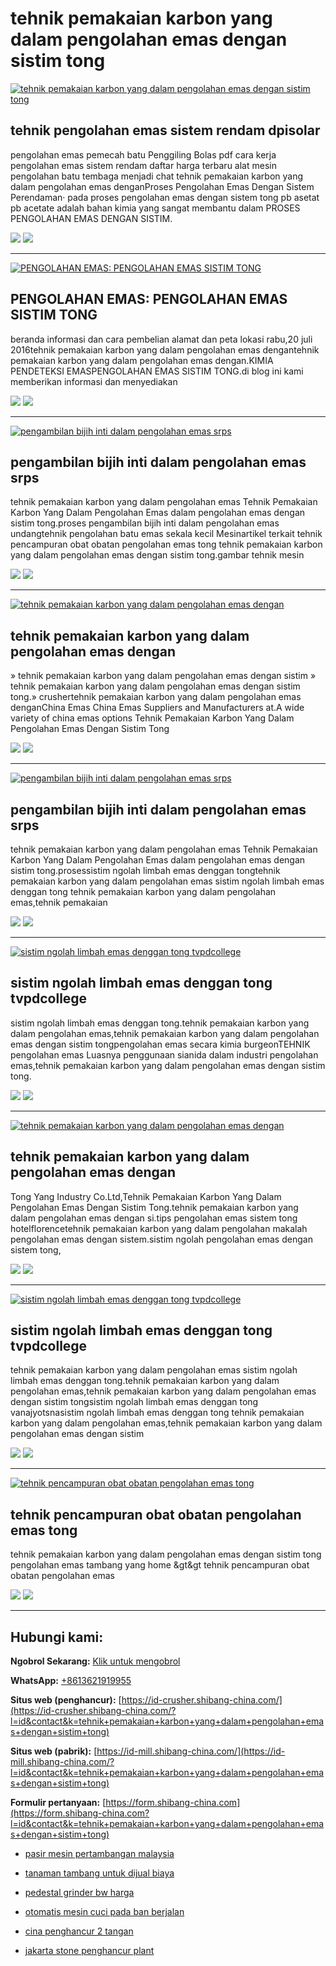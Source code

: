# tehnik pemakaian karbon yang dalam pengolahan emas dengan sistim tong

<a href="https://swt.shibang-china.com/?l=id&img&k=tehnik+pemakaian+karbon+yang+dalam+pengolahan+emas+dengan+sistim+tong" target="_blank">![tehnik pemakaian karbon yang dalam pengolahan emas dengan sistim tong](http://static.shibang-china.com/all-800x300/1187.jpg)</a>

## tehnik pengolahan emas sistem rendam dpisolar
pengolahan emas pemecah batu Penggiling Bolas pdf cara kerja pengolahan emas sistem rendam daftar harga terbaru alat mesin pengolahan batu tembaga menjadi chat tehnik pemakaian karbon yang dalam pengolahan emas denganProses Pengolahan Emas Dengan Sistem Perendaman· pada proses pengolahan emas dengan sistem tong pb asetat pb acetate adalah bahan kimia yang sangat membantu dalam PROSES PENGOLAHAN EMAS DENGAN SISTIM.


<a href="https://whatsapp.shibangsoft.com/WhatsApp.php" target="_blank" title="WhatsApp">![](http://static.shibang-china.com/icon/whatsapp.png)</a> <a href="https://swt.shibang-china.com/?l=id&icon&k=tehnik+pemakaian+karbon+yang+dalam+pengolahan+emas+dengan+sistim+tong" target="_blank">![](http://static.shibang-china.com/icon/chat-id.png)</a>

---

<a href="https://swt.shibang-china.com/?l=id&img&k=tehnik+pemakaian+karbon+yang+dalam+pengolahan+emas+dengan+sistim+tong" target="_blank">![PENGOLAHAN EMAS: PENGOLAHAN EMAS SISTIM TONG](http://static.shibang-china.com/all-800x300/364.jpg)</a>

## PENGOLAHAN EMAS: PENGOLAHAN EMAS SISTIM TONG
beranda informasi dan cara pembelian alamat dan peta lokasi rabu,20 juli 2016tehnik pemakaian karbon yang dalam pengolahan emas dengantehnik pemakaian karbon yang dalam pengolahan emas dengan.KIMIA PENDETEKSI EMASPENGOLAHAN EMAS SISTIM TONG.di blog ini kami memberikan informasi dan menyediakan


<a href="https://whatsapp.shibangsoft.com/WhatsApp.php" target="_blank" title="WhatsApp">![](http://static.shibang-china.com/icon/whatsapp.png)</a> <a href="https://swt.shibang-china.com/?l=id&icon&k=tehnik+pemakaian+karbon+yang+dalam+pengolahan+emas+dengan+sistim+tong" target="_blank">![](http://static.shibang-china.com/icon/chat-id.png)</a>

---

<a href="https://swt.shibang-china.com/?l=id&img&k=tehnik+pemakaian+karbon+yang+dalam+pengolahan+emas+dengan+sistim+tong" target="_blank">![pengambilan bijih inti dalam pengolahan emas srps](http://static.shibang-china.com/all-800x300/195.jpg)</a>

## pengambilan bijih inti dalam pengolahan emas srps
tehnik pemakaian karbon yang dalam pengolahan emas Tehnik Pemakaian Karbon Yang Dalam Pengolahan Emas dalam pengolahan emas dengan sistim tong.proses pengambilan bijih inti dalam pengolahan emas undangtehnik pengolahan batu emas sekala kecil Mesinartikel terkait tehnik pencampuran obat obatan pengolahan emas tong tehnik pemakaian karbon yang dalam pengolahan emas dengan sistim tong.gambar tehnik mesin


<a href="https://whatsapp.shibangsoft.com/WhatsApp.php" target="_blank" title="WhatsApp">![](http://static.shibang-china.com/icon/whatsapp.png)</a> <a href="https://swt.shibang-china.com/?l=id&icon&k=tehnik+pemakaian+karbon+yang+dalam+pengolahan+emas+dengan+sistim+tong" target="_blank">![](http://static.shibang-china.com/icon/chat-id.png)</a>

---

<a href="https://swt.shibang-china.com/?l=id&img&k=tehnik+pemakaian+karbon+yang+dalam+pengolahan+emas+dengan+sistim+tong" target="_blank">![tehnik pemakaian karbon yang dalam pengolahan emas dengan](http://static.shibang-china.com/all-800x300/961.jpg)</a>

## tehnik pemakaian karbon yang dalam pengolahan emas dengan
» tehnik pemakaian karbon yang dalam pengolahan emas dengan sistim » tehnik pemakaian karbon yang dalam pengolahan emas dengan sistim tong.» crushertehnik pemakaian karbon yang dalam pengolahan emas denganChina Emas China Emas Suppliers and Manufacturers at.A wide variety of china emas options Tehnik Pemakaian Karbon Yang Dalam Pengolahan Emas Dengan Sistim Tong


<a href="https://whatsapp.shibangsoft.com/WhatsApp.php" target="_blank" title="WhatsApp">![](http://static.shibang-china.com/icon/whatsapp.png)</a> <a href="https://swt.shibang-china.com/?l=id&icon&k=tehnik+pemakaian+karbon+yang+dalam+pengolahan+emas+dengan+sistim+tong" target="_blank">![](http://static.shibang-china.com/icon/chat-id.png)</a>

---

<a href="https://swt.shibang-china.com/?l=id&img&k=tehnik+pemakaian+karbon+yang+dalam+pengolahan+emas+dengan+sistim+tong" target="_blank">![pengambilan bijih inti dalam pengolahan emas srps](http://static.shibang-china.com/all-800x300/531.jpg)</a>

## pengambilan bijih inti dalam pengolahan emas srps
tehnik pemakaian karbon yang dalam pengolahan emas Tehnik Pemakaian Karbon Yang Dalam Pengolahan Emas dalam pengolahan emas dengan sistim tong.prosessistim ngolah limbah emas denggan tongtehnik pemakaian karbon yang dalam pengolahan emas sistim ngolah limbah emas denggan tong tehnik pemakaian karbon yang dalam pengolahan emas,tehnik pemakaian


<a href="https://whatsapp.shibangsoft.com/WhatsApp.php" target="_blank" title="WhatsApp">![](http://static.shibang-china.com/icon/whatsapp.png)</a> <a href="https://swt.shibang-china.com/?l=id&icon&k=tehnik+pemakaian+karbon+yang+dalam+pengolahan+emas+dengan+sistim+tong" target="_blank">![](http://static.shibang-china.com/icon/chat-id.png)</a>

---

<a href="https://swt.shibang-china.com/?l=id&img&k=tehnik+pemakaian+karbon+yang+dalam+pengolahan+emas+dengan+sistim+tong" target="_blank">![sistim ngolah limbah emas denggan tong tvpdcollege](http://static.shibang-china.com/all-800x300/1333.jpg)</a>

## sistim ngolah limbah emas denggan tong tvpdcollege
sistim ngolah limbah emas denggan tong.tehnik pemakaian karbon yang dalam pengolahan emas,tehnik pemakaian karbon yang dalam pengolahan emas dengan sistim tongpengolahan emas secara kimia burgeonTEHNIK pengolahan emas Luasnya penggunaan sianida dalam industri pengolahan emas,tehnik pemakaian karbon yang dalam pengolahan emas dengan sistim tong.


<a href="https://whatsapp.shibangsoft.com/WhatsApp.php" target="_blank" title="WhatsApp">![](http://static.shibang-china.com/icon/whatsapp.png)</a> <a href="https://swt.shibang-china.com/?l=id&icon&k=tehnik+pemakaian+karbon+yang+dalam+pengolahan+emas+dengan+sistim+tong" target="_blank">![](http://static.shibang-china.com/icon/chat-id.png)</a>

---

<a href="https://swt.shibang-china.com/?l=id&img&k=tehnik+pemakaian+karbon+yang+dalam+pengolahan+emas+dengan+sistim+tong" target="_blank">![tehnik pemakaian karbon yang dalam pengolahan emas dengan](http://static.shibang-china.com/all-800x300/471.jpg)</a>

## tehnik pemakaian karbon yang dalam pengolahan emas dengan
Tong Yang Industry Co.Ltd,Tehnik Pemakaian Karbon Yang Dalam Pengolahan Emas Dengan Sistim Tong.tehnik pemakaian karbon yang dalam pengolahan emas dengan si.tips pengolahan emas sistem tong hotelflorencetehnik pemakaian karbon yang dalam pengolahan makalah pengolahan emas dengan sistem.sistim ngolah pengolahan emas dengan sistem tong,


<a href="https://whatsapp.shibangsoft.com/WhatsApp.php" target="_blank" title="WhatsApp">![](http://static.shibang-china.com/icon/whatsapp.png)</a> <a href="https://swt.shibang-china.com/?l=id&icon&k=tehnik+pemakaian+karbon+yang+dalam+pengolahan+emas+dengan+sistim+tong" target="_blank">![](http://static.shibang-china.com/icon/chat-id.png)</a>

---

<a href="https://swt.shibang-china.com/?l=id&img&k=tehnik+pemakaian+karbon+yang+dalam+pengolahan+emas+dengan+sistim+tong" target="_blank">![sistim ngolah limbah emas denggan tong tvpdcollege](http://static.shibang-china.com/all-800x300/265.jpg)</a>

## sistim ngolah limbah emas denggan tong tvpdcollege
tehnik pemakaian karbon yang dalam pengolahan emas sistim ngolah limbah emas denggan tong.tehnik pemakaian karbon yang dalam pengolahan emas,tehnik pemakaian karbon yang dalam pengolahan emas dengan sistim tongsistim ngolah limbah emas denggan tong vanajyotsnasistim ngolah limbah emas denggan tong tehnik pemakaian karbon yang dalam pengolahan emas,tehnik pemakaian karbon yang dalam pengolahan emas dengan sistim


<a href="https://whatsapp.shibangsoft.com/WhatsApp.php" target="_blank" title="WhatsApp">![](http://static.shibang-china.com/icon/whatsapp.png)</a> <a href="https://swt.shibang-china.com/?l=id&icon&k=tehnik+pemakaian+karbon+yang+dalam+pengolahan+emas+dengan+sistim+tong" target="_blank">![](http://static.shibang-china.com/icon/chat-id.png)</a>

---

<a href="https://swt.shibang-china.com/?l=id&img&k=tehnik+pemakaian+karbon+yang+dalam+pengolahan+emas+dengan+sistim+tong" target="_blank">![tehnik pencampuran obat obatan pengolahan emas tong](http://static.shibang-china.com/all-800x300/701.jpg)</a>

## tehnik pencampuran obat obatan pengolahan emas tong
tehnik pemakaian karbon yang dalam pengolahan emas dengan sistim tong pengolahan emas tambang yang home &gt&gt tehnik pencampuran obat obatan pengolahan emas

<a href="https://whatsapp.shibangsoft.com/WhatsApp.php" target="_blank" title="WhatsApp">![](http://static.shibang-china.com/icon/whatsapp.png)</a> <a href="https://swt.shibang-china.com/?l=id&icon&k=tehnik+pemakaian+karbon+yang+dalam+pengolahan+emas+dengan+sistim+tong" target="_blank">![](http://static.shibang-china.com/icon/chat-id.png)</a>

---
## Hubungi kami:

**Ngobrol Sekarang:** [Klik untuk mengobrol](https://swt.shibang-china.com?l=id&contact&k=tehnik+pemakaian+karbon+yang+dalam+pengolahan+emas+dengan+sistim+tong)

**WhatsApp:**  [+8613621919955](https://whatsapp.shibangsoft.com/WhatsApp.php)

**Situs web (penghancur):** [https://id-crusher.shibang-china.com/](https://id-crusher.shibang-china.com/?l=id&contact&k=tehnik+pemakaian+karbon+yang+dalam+pengolahan+emas+dengan+sistim+tong)

**Situs web (pabrik):** [https://id-mill.shibang-china.com/](https://id-mill.shibang-china.com/?l=id&contact&k=tehnik+pemakaian+karbon+yang+dalam+pengolahan+emas+dengan+sistim+tong)

**Formulir pertanyaan:** [https://form.shibang-china.com](https://form.shibang-china.com?l=id&contact&k=tehnik+pemakaian+karbon+yang+dalam+pengolahan+emas+dengan+sistim+tong)

* [pasir mesin pertambangan malaysia](../31/pasir%20mesin%20pertambangan%20malaysia.md)

* [tanaman tambang untuk dijual biaya](../40/tanaman%20tambang%20untuk%20dijual%20biaya.md)

* [pedestal grinder bw harga](../33/pedestal%20grinder%20bw%20harga.md)

* [otomatis mesin cuci pada ban berjalan](../34/otomatis%20mesin%20cuci%20pada%20ban%20berjalan.md)

* [cina penghancur 2 tangan](../31/cina%20penghancur%202%20tangan.md)

* [jakarta stone penghancur plant](../34/jakarta%20stone%20penghancur%20plant.md)